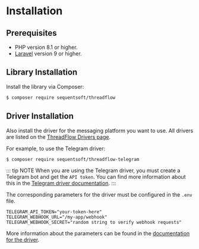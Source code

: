 # Installation

## Prerequisites

- PHP version 8.1 or higher.
- [Laravel](https://laravel.com/) version 9 or higher.

## Library Installation
Install the library via Composer:

```sh [composer]
$ composer require sequentsoft/threadflow
```

## Driver Installation
Also install the driver for the messaging platform you want to use. All drivers are listed on the [ThreadFlow Drivers page](/guide/master/drivers/).

For example, to use the Telegram driver:
```sh [composer]
$ composer require sequentsoft/threadflow-telegram
```

::: tip NOTE
When you are using the Telegram driver, you must create a Telegram bot and get the `API token`.
You can find more information about this in the [Telegram driver documentation](/guide/master/drivers/telegram#obtain-your-telegram-bot-token).
:::

The corresponding parameters for the driver must be configured in the `.env` file.
```
TELEGRAM_API_TOKEN="your-token-here"
TELEGRAM_WEBHOOK_URL="/my-app/webhook"
TELEGRAM_WEBHOOK_SECRET="random string to verify webhook requests"
```
More information about the parameters can be found in the [documentation for the driver](/guide/master/drivers/telegram).
